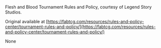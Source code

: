 Flesh and Blood Tournament Rules and Policy, courtesy of Legend Story Studios.

Original available at [https://fabtcg.com/resources/rules-and-policy-center/tournament-rules-and-policy/](https://fabtcg.com/resources/rules-and-policy-center/tournament-rules-and-policy/)

None